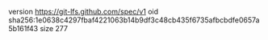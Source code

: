 version https://git-lfs.github.com/spec/v1
oid sha256:1e0638c4297fbaf4221063b14b9df3c48cb435f6735afbcbdfe0657a5b161f43
size 277
